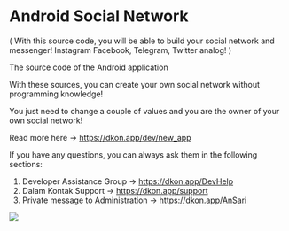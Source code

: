 # Android Social Network 

( With this source code, you will be able to build your social network and messenger! Instagram Facebook, Telegram, Twitter analog! )

The source code of the Android application

With these sources, you can create your own social network without programming knowledge!

You just need to change a couple of values and you are the owner of your own social network!

Read more here -> https://dkon.app/dev/new_app


If you have any questions, you can always ask them in the following sections:

1) Developer Assistance Group -> https://dkon.app/DevHelp
2) Dalam Kontak Support -> https://dkon.app/support
3) Private message to Administration -> https://dkon.app/AnSari

<img src="https://filecloud-20-ars-cont-st.dkon.app/wp-cont/cloud20/dkon.app_764bccee280b012f_DKon.app_8f369d43a9.jpg" />
